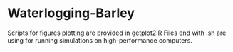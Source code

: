 # Waterlogging-Barley
Scripts for figures plotting are provided in getplot2.R
Files end with .sh are using for running simulations on high-performance computers.

